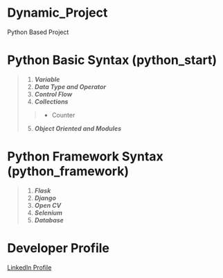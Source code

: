 # Dynamic_Project
Python Based Project


# Python Basic Syntax (python_start)
>1. **_Variable_** <br />
>2. **_Data Type and Operator_** <br />
>3. **_Control Flow_** <br />
>4. **_Collections_** <br />
>> - Counter
>5. **_Object Oriented and Modules_** <br />

# Python Framework Syntax (python_framework)
>1. **_Flask_** <br />
>2. **_Django_** <br />
>3. **_Open CV_** <br />
>4. **_Selenium_** <br />
>5. **_Database_** <br />

# Developer Profile
[LinkedIn Profile](https://gaganpreetkaurkalsi.netlify.app/)


